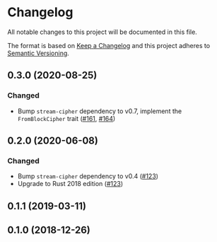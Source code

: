 # Changelog

All notable changes to this project will be documented in this file.

The format is based on [Keep a Changelog](https://keepachangelog.com/en/1.0.0/)
and this project adheres to [Semantic Versioning](https://semver.org/spec/v2.0.0.html).

## 0.3.0 (2020-08-25)
### Changed
- Bump `stream-cipher` dependency to v0.7, implement the `FromBlockCipher` trait ([#161], [#164])

[#161]: https://github.com/RustCrypto/stream-ciphers/pull/161
[#164]: https://github.com/RustCrypto/stream-ciphers/pull/164

## 0.2.0 (2020-06-08)
### Changed
- Bump `stream-cipher` dependency to v0.4 ([#123])
- Upgrade to Rust 2018 edition ([#123])

[#123]: https://github.com/RustCrypto/stream-ciphers/pull/123

## 0.1.1 (2019-03-11)

## 0.1.0 (2018-12-26)
